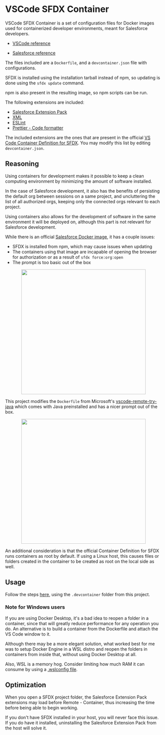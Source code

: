 # VSCode SFDX Container

VSCode SFDX Container is a set of configuration files for Docker images used for containerized developer environments, meant for Salesforce developers.

-   [VSCode reference](https://code.visualstudio.com/docs/remote/containers)

-   [Salesforce reference](https://developer.salesforce.com/tools/vscode/en/user-guide/remote-development/)

The files included are a `Dockerfile`, and a `devcontainer.json` file with configurations.

SFDX is installed using the installation tarball instead of npm, so updating is done using the `sfdx update` command.

npm is also present in the resulting image, so npm scripts can be run.

The following extensions are included:

-   [Salesforce Extension Pack](https://marketplace.visualstudio.com/items?itemName=salesforce.salesforcedx-vscode)
-   [XML](https://marketplace.visualstudio.com/items?itemName=redhat.vscode-xml)
-   [ESLint](https://marketplace.visualstudio.com/items?itemName=dbaeumer.vscode-eslint)
-   [Prettier - Code formatter](https://marketplace.visualstudio.com/items?itemName=esbenp.prettier-vscode)

The included extensions are the ones that are present in the official [VS Code Container Definition for SFDX](https://github.com/microsoft/vscode-dev-containers/blob/main/containers/sfdx-project/.devcontainer/devcontainer.json). You may modify this list by editing `devcontainer.json`.

## Reasoning

Using containers for development makes it possible to keep a clean computing environment by minimizing the amount of software installed.

In the case of Salesforce development, it also has the benefits of persisting the default org between sessions on a same project, and uncluttering the list of all authorized orgs, keeping only the connected orgs relevant to each project.

Using containers also allows for the development of software in the same environment it will be deployed on, although this part is not relevant for Salesforce development.

While there is an official [Salesforce Docker image](https://hub.docker.com/r/salesforce/salesforcedx), it has a couple issues:

-   SFDX is installed from npm, which may cause issues when updating
-   The containers using that image are incapable of opening the browser for authorization or as a result of `sfdx force:org:open`
-   The prompt is too basic out of the box

<p align="center">
	<img src="https://user-images.githubusercontent.com/66442848/147389982-cb7da232-072f-4772-87d0-0284132b88b3.png" width="400" >
</p>

This project modifies the `Dockerfile` from Microsoft's [vscode-remote-try-java](https://github.com/microsoft/vscode-remote-try-java) which comes with Java preinstalled and has a nicer prompt out of the box.

<p align="center">
    <img src="https://user-images.githubusercontent.com/66442848/147389380-2d4e88bc-70de-4ac1-8de7-01fcef5eb98e.png" width="400" >
</p>

An additional consideration is that the official Container Definition for SFDX runs containers as root by default. If using a Linux host, this causes files or folders created in the container to be created as root on the local side as well.

## Usage

Follow the steps [here](https://code.visualstudio.com/docs/remote/containers), using the `.devcontainer` folder from this project.

### Note for Windows users

If you are using Docker Desktop, it's a bad idea to reopen a folder in a container, since that will greatly reduce performance for any operation you do. An alternative is to build a container from the Dockerfile and attach the VS Code window to it.

Although there may be a more elegant solution, what worked best for me was to setup Docker Engine in a WSL distro and reopen the folders in containers from inside that, without using Docker Desktop at all.

Also, WSL is a memory hog. Consider limiting how much RAM it can consume by using a [.wslconfig file](https://docs.microsoft.com/en-us/windows/wsl/wsl-config).

## Optimization

When you open a SFDX project folder, the Salesforce Extension Pack extensions may load before Remote - Container, thus increasing the time before being able to begin working.

If you don't have SFDX installed in your host, you will never face this issue. If you do have it installed, uninstalling the Salesforce Extension Pack from the host will solve it.

